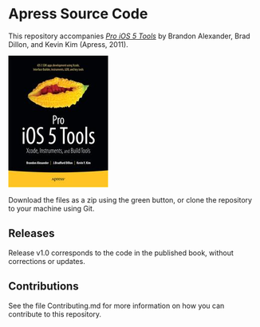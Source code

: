 # Apress Source Code

This repository accompanies [*Pro iOS 5 Tools*](http://www.apress.com/9781430236085) by Brandon Alexander, Brad Dillon, and Kevin Kim (Apress, 2011).

![Cover image](9781430236085.jpg)

Download the files as a zip using the green button, or clone the repository to your machine using Git.

## Releases

Release v1.0 corresponds to the code in the published book, without corrections or updates.

## Contributions

See the file Contributing.md for more information on how you can contribute to this repository.
